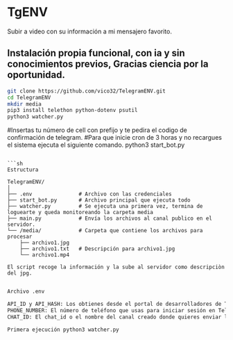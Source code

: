 # TgENV
Subir a video con su información a mi mensajero favorito.
## Instalación propia funcional, con ia y sin conocimientos previos, Gracias ciencia por la oportunidad.

```sh
git clone https://github.com/vico32/TelegramENV.git
cd TelegramENV
mkdir media
pip3 install telethon python-dotenv psutil
python3 watcher.py
```
#Insertas tu número de cell con prefijo y te pedira el codigo de confirmación de telegram.
#Para que inicie cron de 3 horas y no recargues el sistema ejecuta el siguiente comando.
python3 start_bot.py
```

```sh
Estructura

TelegramENV/
│
├── .env               # Archivo con las credenciales
├── start_bot.py       # Archivo principal que ejecuta todo
├── watcher.py         # Se ejecuta una primera vez, termina de loguearte y queda monitoreando la carpeta media
├── main.py            # Envía los archivos al canal publico en el servidor.
└── /media/            # Carpeta que contiene los archivos para procesar
    ├── archivo1.jpg
    ├── archivo1.txt   # Descripción para archivo1.jpg
    └── archivo1.mp4

El script recoge la información y la sube al servidor como descripciòn del jpg.
```
```sh

Archivo .env

API_ID y API_HASH: Los obtienes desde el portal de desarrolladores de Telegram (my.telegram.org).
PHONE_NUMBER: El número de teléfono que usas para iniciar sesión en Telegram (formato internacional con el prefijo).
CHAT_ID: El chat_id o el nombre del canal creado donde quieres enviar los archivos (tiene que ser publico).

Primera ejecución python3 watcher.py

```
